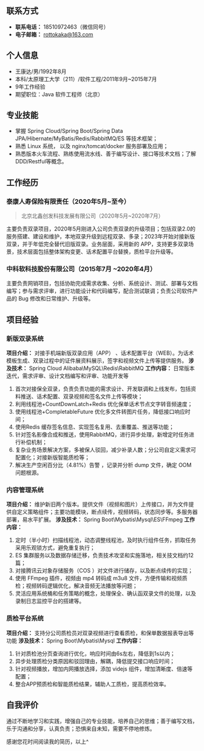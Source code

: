 ## 联系方式
- **联系电话：** 18510972463（微信同号）
- **电子邮箱：** rottokaka@163.com
## 个人信息
- 王康达/男/1992年8月
- 本科/太原理工大学（211）/软件工程/2011年9月~2015年7月 
- 9年工作经验
- 期望职位：Java 软件工程师（北京）
## 专业技能
- 掌握 Spring Cloud/Spring Boot/Spring Data JPA/Hibernate/MyBatis/Redis/RabbitMQ/ES 等技术框架；
- 熟悉 Linux 系统， 以及 nginx/tomcat/docker 服务部署及应用；
- 熟悉版本火车流程、熟练使用流水线、善于编写设计、接口等技术文档；了解 DDD/Restful等概念。
## 工作经历
### 泰康人寿保险有限责任（2020年5月~至今）
>  北京北鑫创发科技发展有限公司（2020年5月~2020年7月）

主要负责双录项目，2020年5月刚进入公司负责双录的升级项目；包括双录2.0的服务搭建、建设和维护，本地双录升级到远程双录、多录；2023年开始对接新版双录，并于年低完全替代旧版双录。业务层面，采用新的 APP，支持更多双录场景，技术层面包括整体架构变更、话术配置平台替换，质检平台升级等。
### 中科软科技股份有限公司（2015年7月 ~2020年4月）
主要负责网销项目，包括协助完成需求收集、分析、系统设计、测试、部署与文档编写；参与需求评审，进行功能设计和代码编写，配合测试联调；负责公司软件产品的 Bug 修改和日常维护、升级等。
## 项目经验
### 新版双录系统
**项目介绍：** 对接手机端新版双录应用（APP） 、话术配置平台（WEB）。为话术模板生成、双录过程中的证件展资料展示，签字和视频文件上传等提供服务。
**涉及技术：** Spring Cloud Alibaba\MySQL\Redis\RabbitMQ 
**工作内容：** 日常版本迭代，需求评审、设计文档编写和评审、功能开发等
1. 首次对接保全双录，负责负责功能的需求设计、开发联调和上线发布，包括资料推送、话术配置、双录视频和签名文件上传等模块；
2. 利用线程池+CountDownLatch+Redis 优化保单话术节点文字转音频速度；
3. 使用线程池+CompletableFuture 优化多文件转图片任务，降低接口响应时间；
4. 使用Redis 缓存签名信息、实现签名复用、去重覆盖、推送等功能；
5. 针对签名影像合成和推送，使用RabbitMQ，进行异步处理，新增定时任务进行补偿机制；
6. 复杂业务场景解决方案，多被保人驳回，减少补录人数；分公司自定义需求可配置化；对接新版智能质检等；
7. 解决生产空闲百分比（4.81%）告警 ，记录并分析 dump 文件，确定 OOM 问题根源。
### 内容管理系统
**项目介绍：** 维护新旧两个版本。提供文件（视频和图片）上传接口，并为文件提供自定义策略组件；主要功能模块，断点续传，视频转码，状态同步等。多服务器部署，易水平扩展。
**涉及技术：** Spring Boot\Mybatis\Mysql\ES\FFmpeg
**工作内容：**
1. 定时（半小时）扫描线程池，动态调整线程池，及时执行组件任务，抓取任务采用乐观锁方式，避免重复执行；
2. ES 集群服务以及数据存储迁移，负责技术攻坚和实施落地，相关技文档约12篇；
3. 对接腾讯云对象存储服务（COS ）对文件进行储存，以及断点续传的实现；
4. 使用 FFmpeg 插件，视频由 mp4 转码成 m3u8 文件，方便传输和视频质检；视频转码逻辑优化，解决音频无法播放等问题；
5. 灵活应用系统桶和任务策略的概念，处理保全、确认函双录文件的处理，以及录制日志监控平台的搭建等。
### 质检平台系统
**项目介绍：** 支持分公司质检员对双录视频进行查看质检，和保单数据报表导出等功能
**涉及技术：** Spring Boot\Mybatis\Mysql 
**工作内容：**
1. 针对质检池分页查询进行优化，响应时间由6s左右，降低到1s以内；
2. 异步处理质检分类原因和驳回理由，解耦，降低提交接口响应时间；
3. 针对视频播放，增加内网播放选择，添加 videjs 组件，增加清晰度、倍速等配置；
4. 整合APP预质检和智能质检结果，辅助人工质检，提高质检效率。
## 自我评价
通过不断地学习和实践，增强自己的专业技能，培养自己的思维；善于编写文档，乐于沟通和分享，认真负责；恐惧来自未知，需要不停地修炼。

感谢您花时间阅读我的简历，以上^